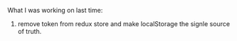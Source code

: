 What I was working on last time:
1. remove token from redux store and make localStorage the signle source of truth.
